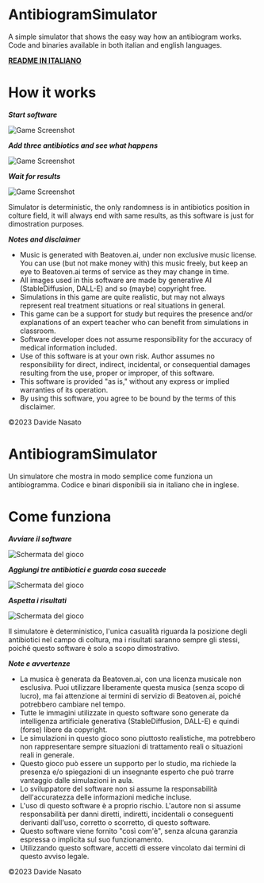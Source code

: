 # AntibiogramSimulator
A simple simulator that shows the easy way how an antibiogram works. Code and binaries available in both italian and english languages.

[**README IN ITALIANO**](#italiano)

# How it works

***Start software***

![Game Screenshot](/screenshots/abioscreen.png)

***Add three antibiotics and see what happens***

![Game Screenshot](/screenshots/abioscreen1.png)

***Wait for results***

![Game Screenshot](/screenshots/abioscreen2.png)

Simulator is deterministic, the only randomness is in antibiotics position in colture field, it will always end with same results, as this software is just for dimostration purposes.

***Notes and disclaimer***

- Music is generated with Beatoven.ai, under non exclusive music license. You can use (but not make money with) this music freely, but keep an eye to Beatoven.ai terms of service as they may change in time.
- All images used in this software are made by generative AI (StableDiffusion, DALL-E) and so (maybe) copyright free.
- Simulations in this game are quite realistic, but may not always represent real treatment situations or real situations in general.
- This game can be a support for study but requires the presence and/or explanations of an expert teacher who can benefit from simulations in classroom.
- Software developer does not assume responsibility for the accuracy of medical information included.
- Use of this software is at your own risk. Author assumes no responsibility for direct, indirect, incidental, or consequential damages resulting from the use, proper or improper, of this software.
- This software is provided "as is," without any express or implied warranties of its operation.
- By using this software, you agree to be bound by the terms of this disclaimer.

©2023 Davide Nasato

<a name="italiano"></a>
# AntibiogramSimulator
Un simulatore che mostra in modo semplice come funziona un antibiogramma. Codice e binari disponibili sia in italiano che in inglese.

# Come funziona

***Avviare il software***

![Schermata del gioco](/screenshots/abioscreenit.png)

***Aggiungi tre antibiotici e guarda cosa succede***

![Schermata del gioco](/screenshots/abioscreenit1.png)

***Aspetta i risultati***

![Schermata del gioco](/screenshots/abioscreenit2.png)

Il simulatore è deterministico, l'unica casualità riguarda la posizione degli antibiotici nel campo di coltura, ma i risultati saranno sempre gli stessi, poiché questo software è solo a scopo dimostrativo.

***Note e avvertenze***

- La musica è generata da Beatoven.ai, con una licenza musicale non esclusiva. Puoi utilizzare liberamente questa musica (senza scopo di lucro), ma fai attenzione ai termini di servizio di Beatoven.ai, poiché potrebbero cambiare nel tempo.
- Tutte le immagini utilizzate in questo software sono generate da intelligenza artificiale generativa (StableDiffusion, DALL-E) e quindi (forse) libere da copyright.
- Le simulazioni in questo gioco sono piuttosto realistiche, ma potrebbero non rappresentare sempre situazioni di trattamento reali o situazioni reali in generale.
- Questo gioco può essere un supporto per lo studio, ma richiede la presenza e/o spiegazioni di un insegnante esperto che può trarre vantaggio dalle simulazioni in aula.
- Lo sviluppatore del software non si assume la responsabilità dell'accuratezza delle informazioni mediche incluse.
- L'uso di questo software è a proprio rischio. L'autore non si assume responsabilità per danni diretti, indiretti, incidentali o conseguenti derivanti dall'uso, corretto o scorretto, di questo software.
- Questo software viene fornito "così com'è", senza alcuna garanzia espressa o implicita sul suo funzionamento.
- Utilizzando questo software, accetti di essere vincolato dai termini di questo avviso legale.

©2023 Davide Nasato
